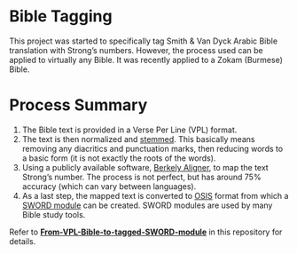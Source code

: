 # Bible Tagging
This project was started to specifically tag Smith & Van Dyck Arabic Bible translation with Strong’s numbers. However, the process used can be applied to virtually any Bible. It was recently applied to a Zokam (Burmese) Bible.
# Process Summary
1.	The Bible text is provided in a Verse Per Line  (VPL) format.
2.	The text is then normalized and [stemmed](https://www.geeksforgeeks.org/snowball-stemmer-nlp/). This basically means removing any diacritics and punctuation marks, then reducing words to a basic form (it is not exactly the roots of the words). 
3.	Using a publicly available software, [Berkely Aligner](https://github.com/mhajiloo/berkeleyaligner), to map the text Strong’s number. The process is not perfect, but has around 75% accuracy (which can vary between languages). 
4.	As a last step, the mapped text is converted to [OSIS](http://crosswire.org/osis/) format from which a [SWORD module](https://www.crosswire.org/sword/develop/swordmodule/) can be created. SWORD modules are used by many Bible study tools.


Refer to [**From-VPL-Bible-to-tagged-SWORD-module**](.//docs/From-VPL-Bible-to-tagged-SWORD-module.docx) in this repository for details.

